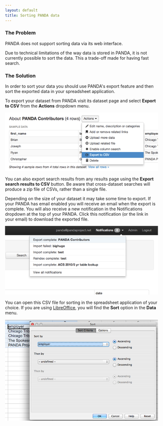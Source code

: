 ```yaml
---
layout: default 
title: Sorting PANDA data
---
```


### The Problem

PANDA does not support sorting data via its web interface.

Due to technical limitations of the way data is stored in PANDA, it is not currently possible to sort the data. This a trade-off made for having fast search.

### The Solution

In order to sort your data you should use PANDA's export feature and then sort the exported data in your spreadsheet application.

To export your dataset from PANDA visit its dataset page and select **Export to CSV** from the **Actions** dropdown menu.

![](/images/panda-export-dataset.png)

You can also export search results from any results page using the **Export search results to CSV** button. Be aware that cross-dataset searches will produce a zip file of CSVs, rather than a single file.

Depending on the size of your dataset it may take some time to export. If your PANDA has email enabled you will receive an email when the export is complete. You will also receive a new notification in the Notifications dropdown at the top of your PANDA. Click this notification (or the link in your email) to download the exported file.

![](/images/panda-export-notification.png)

You can open this CSV file for sorting in the spreadsheet application of your choice. If you are using [LibreOffice](http://www.libreoffice.org/), you will find the **Sort** option in the **Data** menu.

![](/images/libre-sort-data.png)


